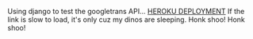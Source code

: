 Using django to test the googletrans API...
[HEROKU DEPLOYMENT](https://py-translate.herokuapp.com/)
If the link is slow to load, it's only cuz my dinos are sleeping. Honk shoo! Honk shoo!